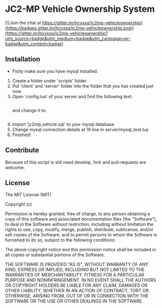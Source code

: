 # JC2-MP Vehicle Ownership System

[![Join the chat at https://gitter.im/hcyxsq/jc2mp-vehicleownership](https://badges.gitter.im/hcyxsq/jc2mp-vehicleownership.svg)](https://gitter.im/hcyxsq/jc2mp-vehicleownership?utm_source=badge&utm_medium=badge&utm_campaign=pr-badge&utm_content=badge)

## Installation

* Fistly make sure you have mysql installed.

1. Create a folder under 'scripts' folder.
2. Put 'client' and 'server' folder into the folder that you has created just now.
3. Open 'config.lua' of your server and find the following text:
    ```IKnowWhatImDoing = false
    ```
	and change it to:
    ```IKnowWhatImDoing = true
    ```
4. Import 'jc2mp_vehicle.sql' to your mysql database
5. Change mysql connection details at 18 line in server/mysql_test.lua
6. Finished!

## Contribute

  Because of this script is still need develop, fork and pull-requests are welcome.

## License

The MIT License (MIT)

Copyright (c) <year> <copyright holders>

Permission is hereby granted, free of charge, to any person obtaining a copy
of this software and associated documentation files (the "Software"), to deal
in the Software without restriction, including without limitation the rights
to use, copy, modify, merge, publish, distribute, sublicense, and/or sell
copies of the Software, and to permit persons to whom the Software is
furnished to do so, subject to the following conditions:

The above copyright notice and this permission notice shall be included in
all copies or substantial portions of the Software.

THE SOFTWARE IS PROVIDED "AS IS", WITHOUT WARRANTY OF ANY KIND, EXPRESS OR
IMPLIED, INCLUDING BUT NOT LIMITED TO THE WARRANTIES OF MERCHANTABILITY,
FITNESS FOR A PARTICULAR PURPOSE AND NONINFRINGEMENT. IN NO EVENT SHALL THE
AUTHORS OR COPYRIGHT HOLDERS BE LIABLE FOR ANY CLAIM, DAMAGES OR OTHER
LIABILITY, WHETHER IN AN ACTION OF CONTRACT, TORT OR OTHERWISE, ARISING FROM,
OUT OF OR IN CONNECTION WITH THE SOFTWARE OR THE USE OR OTHER DEALINGS IN
THE SOFTWARE.
